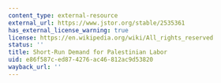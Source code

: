 ```yaml
---
content_type: external-resource
external_url: https://www.jstor.org/stable/2535361
has_external_license_warning: true
license: https://en.wikipedia.org/wiki/All_rights_reserved
status: ''
title: Short-Run Demand for Palestinian Labor
uid: e86f587c-ed87-4276-ac46-812ac9d53820
wayback_url: ''
---
```

